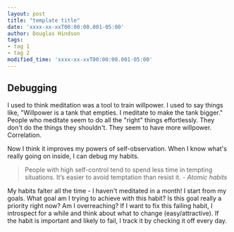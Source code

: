 ```yaml
---
layout: post
title: "template title"
date: 'xxxx-xx-xxT00:00:00.001-05:00'
author: Douglas Hindson
tags: 
- tag 1
- tag 2
modified_time: 'xxxx-xx-xxT00:00:00.001-05:00'
---
```



## Debugging

I used to think meditation was a tool to train willpower. I used to say things like, "Willpower is a tank that empties. I meditate to make the tank bigger." People who meditate seem to do all the "right" things effortlessly. They don't do the things they shouldn't. They seem to have more willpower. Correlation.

Now I think it improves my powers of self-observation. When I know what's really going on inside, I can debug my habits.

> People with high self-control tend to spend less time in tempting situations. It’s easier to avoid temptation than resist it.
> *- Atomic habits*

My habits falter all the time - I haven't meditated in a month! I start from my goals. What goal am I trying to achieve with this habit? Is this goal really a priority right now? Am I overreaching? If I want to fix this failing habit, I introspect for a while and think about what to change (easy/attractive). If the habit is important and likely to fail, I track it by checking it off every day. 

